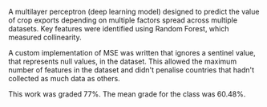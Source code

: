 A multilayer perceptron (deep learning model) designed to predict the value of crop exports depending on multiple factors spread across multiple datasets.
Key features were identified using Random Forest, which measured collinearity. 

A custom implementation of MSE was written that ignores a sentinel value, that represents null values, in the dataset. This allowed the maximum number of features in the dataset and didn't penalise countries that hadn't collected as much data as others. 

This work was graded 77%. The mean grade for the class was 60.48%.
